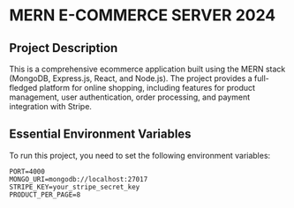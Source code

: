 ﻿# MERN E-COMMERCE SERVER 2024

## Project Description

This is a comprehensive ecommerce application built using the MERN stack (MongoDB, Express.js, React, and Node.js). The project provides a full-fledged platform for online shopping, including features for product management, user authentication, order processing, and payment integration with Stripe.

## Essential Environment Variables

To run this project, you need to set the following environment variables:

```env
PORT=4000
MONGO_URI=mongodb://localhost:27017
STRIPE_KEY=your_stripe_secret_key
PRODUCT_PER_PAGE=8
